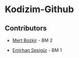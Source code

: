# Kodizim-Github

## Contributors
 * [Mert Bozkir](github.com/mertbozkir) - BM 2

 * [Emirhan Sesigür](github.com/emirhansesigur) - BM 1
